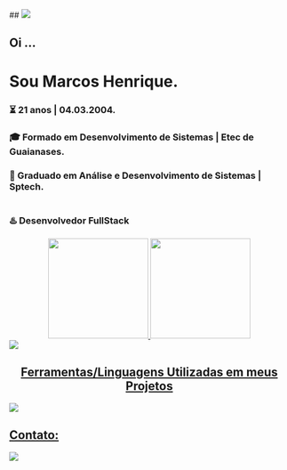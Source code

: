 
<span align="center">
## <img src="https://user-images.githubusercontent.com/56117129/180338279-b0b101f3-98fc-4883-ae4f-f3bc5faa2e04.png">
</span>

<br>
<div align="left" style="">
<h2> Oi  ...</h2>
<h1>Sou Marcos Henrique.</h1>
<h3>⏳ 21 anos | 04.03.2004.</h3>
<h3>🎓 Formado em Desenvolvimento de Sistemas | Etec de Guaianases.</h3>
<h3>📘 Graduado em Análise e Desenvolvimento de Sistemas | Sptech.</h3>


<h3 style="display:inline-block">♨️ Desenvolvedor FullStack</h3>


</div>
<div align="center"> <a href="https://github.com/Marcos-Henriq"> <img height="180em" src="https://github-readme-stats.vercel.app/api?username=Marcos-Henriq&show_icons=true&theme=dark&include_all_commits=true&count_private=true"/> <img height="180em" src="https://github-readme-stats.vercel.app/api/top-langs/?username=Marcos-Henriq&layout=compact&langs_count=7&theme=dark"/> </div>
<img src="https://activity-graph.herokuapp.com/graph?username=Marcos-Henriq&bg_color=000000&color=edffff&line=00ffff&point=ffffff&area=true&hide_border=true&radius=11">
<br>
<div >
<h2 align="center">Ferramentas/Linguagens Utilizadas em meus Projetos</h2>
<img src="https://skillicons.dev/icons?i=php,js,ts,react,scss,git,java,laravel,figma,mysql,bootstrap,docker,kotlin,kafka">
<!-- <img align="right" src="https://c.tenor.com/ebsXZlhpxEQAAAAC/gon-freecss-hxh.gif" width="150px"> -->
</div>
<div>

<h2> Contato:</h2>
<a href="https://discord.com/users/448230589774954496"><img src="https://img.shields.io/badge/Discord-5865F2?style=for-the-badge&logo=discord&logoColor=white"></a>
